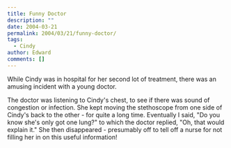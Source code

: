 ```yaml
---
title: Funny Doctor
description: ""
date: 2004-03-21
permalink: 2004/03/21/funny-doctor/
tags:
  - Cindy
author: Edward
comments: []
---
```


While Cindy was in hospital for her second lot of treatment, there was
an amusing incident with a young doctor.

The doctor was listening to Cindy\'s chest, to see if there was sound of
congestion or infection. She kept moving the stethoscope from one side
of Cindy\'s back to the other - for quite a long time. Eventually I
said, \"Do you know she\'s only got one lung?\" to which the doctor
replied, \"Oh, that would explain it.\" She then disappeared -
presumably off to tell off a nurse for not filling her in on this useful
information!

